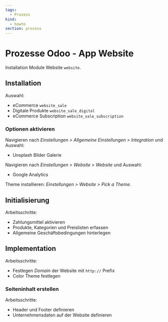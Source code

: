 ```yaml
---
tags:
  - Prozess
kind:
  - howto
section: process
---
```

# Prozesse Odoo - App Website
Installation Module Website `website`.

## Installation

Auswahl:

* eCommerce `website_sale`
* Digitale Produkte `website_sale_digital`
* eCommerce Subscription `website_sale_subscription`

### Optionen aktivieren

Navigieren nach *Einstellungen > Allgemeine Einstellungen > Integration* und Auswahl:

* Unsplash Bilder Galerie

Navigieren nach *Einstellungen > Website > Website* und Auswahl:

* Google Analytics

Theme installieren: *Einstellungen > Website > Pick a Theme*.

## Initialisierung

Arbeitsschritte:

* Zahlungsmittel  aktivieren
* Produkte, Kategorien und Preislisten erfassen
* Allgemeine Geschäftsbedingungen hinterlegen

## Implementation

Arbeitsschritte:

* Festlegen *Domain* der Website mit `http://` Prefix
* Color Theme festlegen

### Seiteninhalt erstellen

Arbeitsschritte:
* Header und Footer definieren
* Unternehmensdaten auf der Website definieren